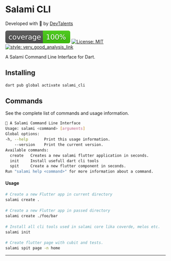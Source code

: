 # Salami CLI

Developed with 💙 by [DevTalents](dev_talents_link)

![coverage][coverage_badge]
[![License: MIT][license]](license_link)
[![style: very_good_analysis_link][badge]][badge_link]

A Salami Command Line Interface for Dart.

## Installing

```sh
dart pub global activate salami_cli
```

## Commands

See the complete list of commands and usage information.

```sh
🚀 A Salami Command Line Interface
Usage: salami <command> [arguments]
Global options:
-h, --help       Print this usage information.
    --version    Print the current version.
Available commands:
  create   Creates a new salami flutter application in seconds.
  init     Install usefull dart cli tools
  spit     Create a new flutter component in seconds.
Run "salami help <command>" for more information about a command.
```

#### Usage

```sh
# Create a new Flutter app in current directory
salami create .

# Create a new Flutter app in passed directory
salami create ./foo/bar

# Install all cli tools used in salami core lika coverde, melos etc.
salami init

# Create flutter page with cubit and tests.
salami spit page -n home
```

---

[coverage_badge]: https://raw.githubusercontent.com/VeryGoodOpenSource/very_good_cli/main/coverage_badge.svg
[badge]: https://img.shields.io/badge/style-very_good_analysis-B22C89.svg
[badge_link]: https://pub.dev/packages/very_good_analysis
[license]: https://img.shields.io/badge/license-MIT-blue.svg
[license_link]: https://opensource.org/licenses/MIT
[very_good_analysis_link]: https://github.com/VeryGoodOpenSource/very_good_analysis
[dev_talents_link]: https://unitedideas.co/
